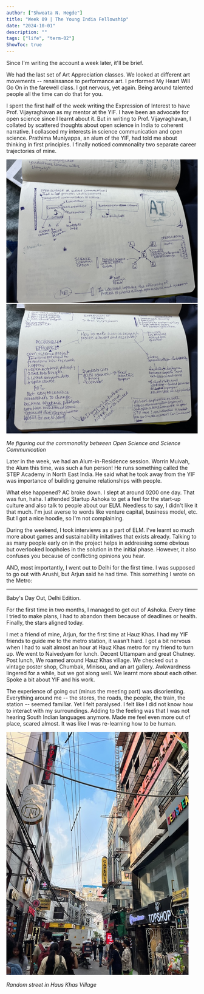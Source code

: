 ```yaml
---
author: ["Shweata N. Hegde"]
title: "Week 09 | The Young India Fellowship"
date: "2024-10-01"
description: ""
tags: ["life", "term-02"]
ShowToc: true
---
```

Since I'm writing the account a week later, it'll be brief.

We had the last set of Art Appreciation classes. We looked at different art movements -- renaissance to performance art. I performed My Heart Will Go On in the farewell class. I got nervous, yet again. Being around talented people all the time can do that for you.

I spent the first half of the week writing the Expression of Interest to have Prof. Vijayraghavan as my mentor at the YIF. I have been an advocate for open science since I learnt about it. But in writing to Prof. Vijayraghavan, I collated by scattered thoughts about open science in India to coherent narrative. I collasced my interests in science communication and open science. Prathima Muniyappa, an alum of the YIF, had told me about thinking in first principles. I finally noticed commonality two separate career trajectories of mine.

<img src = 'IMG_3955.jpg'>

<img src = 'IMG_3956.jpg'>

_Me figuring out the commonality between Open Science and Science Communication_

Later in the week, we had an Alum-in-Residence session. Worrin Muivah, the Alum this time, was such a fun person! He runs something called the STEP Academy in North East India. He said what he took away from the YIF was importance of building genuine relationships with people.

What else happened? AC broke down. I slept at around 0200 one day. That was fun, haha. I attended Startup Ashoka to get a feel for the start-up culture and also talk to people about our ELM. Needless to say, I didn't like it that much. I'm just averse to words like venture capital, business model, etc. But I got a nice hoodie, so I'm not complaining.

During the weekend, I took interviews as a part of ELM. I've learnt so much more about games and sustainability initatives that exists already. Talking to as many people early on in the project helps in addressing some obvious but overlooked loopholes in the solution in the initial phase. However, it also confuses you because of conflicting opinions you hear.

AND, most importantly, I went out to Delhi for the first time. I was supposed to go out with Arushi, but Arjun said he had time. This something I wrote on the Metro:

---
Baby's Day Out, Delhi Edition. 

For the first time in two months, I managed to get out of Ashoka. Every time I tried to make plans, I had to abandon them because of deadlines or health. Finally, the stars aligned today.

I met a friend of mine, Arjun, for the first time at Hauz Khas. I had my YIF friends to guide me to the metro station, it wasn't hard. I got a bit nervous when I had to wait almost an hour at Hauz Khas metro for my friend to turn up. We went to Naivedyam for lunch. Decent Uttampam and great Chutney. Post lunch, We roamed around Hauz Khas village. We checked out a vintage poster shop, Chumbak, Minisou, and an art gallery. Awkwardness lingered for a while, but we got along well. We learnt more about each other. Spoke a bit about YIF and his work.

The experience of going out (minus the meeting part) was disorienting. Everything around me -- the stores, the roads, the people, the train, the station -- seemed familiar. Yet I felt paralysed. I felt like I did not know how to interact with my surroundings. Adding to the feeling was that I was not hearing South Indian languages anymore. Made me feel even more out of place, scared almost. It was like I was re-learning how to be human.

<img src = "IMG_3913.jpeg">

_Random street in Haus Khas Village_